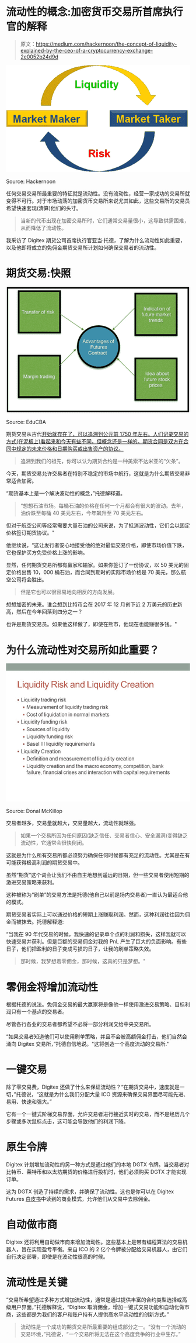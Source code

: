 # 流动性的概念:加密货币交易所首席执行官的解释

> 原文：<https://medium.com/hackernoon/the-concept-of-liquidity-explained-by-the-ceo-of-a-cryptocurrency-exchange-2e0052b24d9d>

![](img/af865aaa2add733d2e341c4a09286e2a.png)

Source: Hackernoon

任何交易交易所最重要的特征就是流动性。没有流动性，经营一家成功的交易所就变得不可行。对于市场动荡的加密货币交易所来说尤其如此，这些交易所的交易员希望快速套现(清算)他们的头寸。

> 当新的代币出现在加密交易所时，它们通常交易量很小，这导致供需困难，从而降低了流动性。

我采访了 Digitex 期货公司首席执行官亚当·托德，了解为什么流动性如此重要，以及他即将成立的免佣金期货交易所计划如何确保交易者的流动性。

# **期货交易:快照**

![](img/e1b8f351dc505352fd0658fb52947332.png)

Source: EduCBA

期货交易从古代[开始就存在了，可以追溯到公元前 1750 年左右。人们记录交易的方式(在泥板上)看起来和今天有些不同，但概念还是一样的。期货合同是双方在合同中规定的未来价格和日期购买或出售资产的协议。](https://en.wikipedia.org/wiki/Futures_exchange)

> 追溯到我们的祖先，你可以认为期货合约是一种美索不达米亚的“欠条”。

今天，期货交易允许交易者在特别不稳定的市场中航行，这就是为什么期货交易非常适合加密。

“期货基本上是一个解决波动性的概念，”托德解释道。

> “想想石油市场。每桶石油的价格在任何一个月都会有很大的波动。去年，油价跌至每桶 40 美元左右，今年飙升至 70 美元左右。

但对于航空公司等经常需要大量石油的公司来说，为了抵消波动性，它们会以固定价格签订期货协议。"

他继续说，“这让发行者安心地接受他的绝对最低交易价格，即使市场价值下跌，它也保护买方免受价格上涨的影响。

显然，任何期货交易所都有赢家和输家。如果你签订了一份协议，以 50 美元的固定价格出售 10，000 桶石油，而合同到期时的实际市场价格是 70 美元，那么航空公司将会胜出。

> 但是它也可以很容易地向相反的方向发展。

想想加密的未来。谁会想到比特币会在 2017 年 12 月创下近 2 万美元的历史新高，然后在今年回落到四分之一？

也许是期货交易员。如果他这样做了，即使在熊市，他现在也能赚很多钱。"

# **为什么流动性对交易所如此重要？**

![](img/21a60df03a255a7846fd0a7928d6ecc0.png)

Source: Donal McKillop

交易者越多，交易量就越大，交易量越大，流动性就越强。

> 如果一个交易所因为任何原因(缺乏信任、交易者信心、安全漏洞)变得缺乏流动性，它通常会很快倒闭。

这就是为什么所有交易所都必须努力确保任何时候都有充足的流动性。尤其是在有可能获得极高利润的期货交易中。

虽然“期货”这个词会让我们不由自主地想到遥远的日期，但一些交易者使用短期的激进交易策略来获利。

这种被称为“刷单”的交易方法是托德(他自己以前是场内交易者)一直认为最适合他的模式。

期货交易者实际上可以通过价格的短期上涨赚取利润。然而，这种利润往往因为佣金而被抹去。托德解释道:

“当我在 90 年代交易的时候，我快速的记录单个点的利润和损失，这样我就可以快速交易并获利。但是巨额的交易佣金对我的 PnL 产生了巨大的负面影响。有些日子，他们把盈利的日子变成亏损的日子，让我的刷单策略失效。

> 那时候，我梦想着零佣金，那时候，这真的只是梦想。"

# **零佣金将增加流动性**

根据托德的说法。免佣金交易的最大赢家将是像他一样使用激进交易策略、目标利润只有一个基点的交易者。

尽管各行各业的交易者都希望不必将一部分利润交给中央交易所。

“如果交易者知道他们可以使用刷单策略，并且不会被高额佣金打击，他们自然会涌向 Digitex 交易所，”托德自信地说。"这将创造一个高度流动的交易所."

# **一键交易**

除了零交易费，Digitex 还做了什么来保证流动性？“在期货交易中，速度就是一切，”托德说，“这就是为什么我们分配大量 ICO 资源来确保交易界面尽可能先进、易用、快速和强大。”

它有一个一键式阶梯交易界面，允许交易者进行接近实时的交易，而不是经历几个步骤或多次鼠标点击，这可能会导致他们的利润下降。

# **原生令牌**

Digitex 计划增加流动性的另一种方式是通过他们的本地 DGTX 令牌。当交易者对比特币、莱特币和以太坊期货的价格进行投机时，他们必须购买 DGTX 才能实现订单。

这为 DGTX 创造了持续的需求，并确保了流动性。这也是你可以在 Digitex Futures [白皮书](https://www.digitexfutures.com/whitepaper/Digitex-Whitepaper.v.1.1.pdf)中读到的商业模式，允许他们从交易中去除佣金。

# **自动做市商**

Digitex 还将利用自动做市商来增加流动性。这些基本上是带有编程算法的交易机器人，旨在实现盈亏平衡。来自 ICO 的 2 亿个令牌被分配给交易机器人，由它们自行决定部署，即使是在波动性很高的时候。

# **流动性是关键**

“交易所希望通过多种方式增加流动性，通常是通过提供丰富的合约类型选择或高级用户界面，”托德解释说，“Digitex 取消佣金，增加一键式交易功能和自动化做市商，这些都是为我们的客户和账户持有人提供高水平流动性的创新方式。”

> 流动性是一个成功的期货交易所最重要的组成部分之一。“没有一个流动的交易环境，”托德说，“一个交易所将无法在这个高度竞争的行业中生存。”